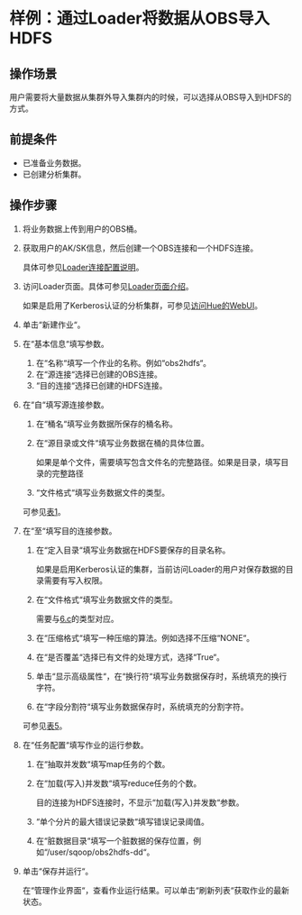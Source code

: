 # 样例：通过Loader将数据从OBS导入HDFS<a name="ZH-CN_TOPIC_0173177975"></a>

## 操作场景<a name="scb2c24634b0344dba198e390d6cea59e"></a>

用户需要将大量数据从集群外导入集群内的时候，可以选择从OBS导入到HDFS的方式。

## 前提条件<a name="sb8fe6f0415124936bb9a7810db345b17"></a>

-   已准备业务数据。
-   已创建分析集群。

## 操作步骤<a name="s12aa651484ea43cd846dd6d94301117b"></a>

1.  将业务数据上传到用户的OBS桶。
2.  获取用户的AK/SK信息，然后创建一个OBS连接和一个HDFS连接。

    具体可参见[Loader连接配置说明](Loader连接配置说明.md)。

3.  访问Loader页面。具体可参见[Loader页面介绍](Loader使用简介.md#s12f4baccf3914471bee631d0ca198278)。

    如果是启用了Kerberos认证的分析集群，可参见[访问Hue的WebUI](访问Hue的WebUI.md)。

4.  单击“新建作业“。
5.  在“基本信息“填写参数。
    1.  在“名称“填写一个作业的名称。例如“obs2hdfs“。
    2.  在“源连接“选择已创建的OBS连接。
    3.  “目的连接“选择已创建的HDFS连接。

6.  在“自“填写源连接参数。

    1.  在“桶名“填写业务数据所保存的桶名称。
    2.  在“源目录或文件“填写业务数据在桶的具体位置。

        如果是单个文件，需要填写包含文件名的完整路径。如果是目录，填写目录的完整路径

    3.  <a name="ld408930f2f5d426289bd0acd45f8e485"></a>“文件格式“填写业务数据文件的类型。

    可参见[表1](Loader作业源连接配置说明.md#t965be05e8bc445ceb862e8444f43702d)。

7.  在“至“填写目的连接参数。

    1.  在“定入目录“填写业务数据在HDFS要保存的目录名称。

        如果是启用Kerberos认证的集群，当前访问Loader的用户对保存数据的目录需要有写入权限。

    2.  在“文件格式“填写业务数据文件的类型。

        需要与[6.c](#ld408930f2f5d426289bd0acd45f8e485)的类型对应。

    3.  在“压缩格式“填写一种压缩的算法。例如选择不压缩“NONE“。
    4.  在“是否覆盖“选择已有文件的处理方式，选择“True“。
    5.  单击“显示高级属性“，在“换行符“填写业务数据保存时，系统填充的换行字符。
    6.  在“字段分割符“填写业务数据保存时，系统填充的分割字符。

    可参见[表5](Loader作业目的连接配置说明.md#t0549e6c84ff84d08a87e8e1856d0561b)。

8.  在“任务配置“填写作业的运行参数。
    1.  在“抽取并发数“填写map任务的个数。
    2.  在“加载\(写入\)并发数“填写reduce任务的个数。

        目的连接为HDFS连接时，不显示“加载\(写入\)并发数“参数。

    3.  “单个分片的最大错误记录数“填写错误记录阈值。
    4.  在“脏数据目录“填写一个脏数据的保存位置，例如“/user/sqoop/obs2hdfs-dd“。

9.  单击“保存并运行“。

    在“管理作业界面“，查看作业运行结果。可以单击“刷新列表“获取作业的最新状态。


